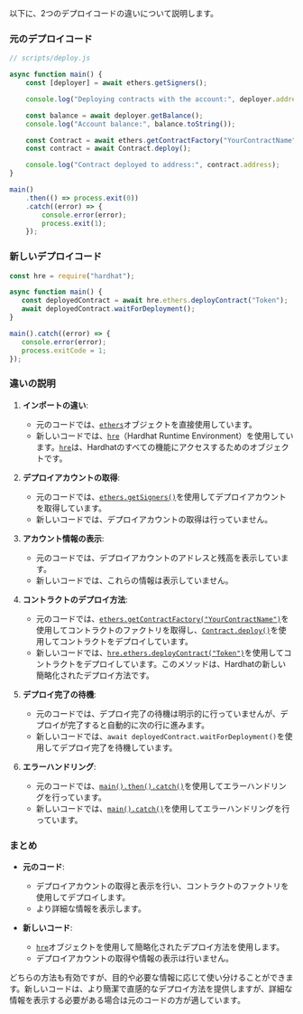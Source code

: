以下に、2つのデプロイコードの違いについて説明します。

### 元のデプロイコード

```javascript
// scripts/deploy.js

async function main() {
    const [deployer] = await ethers.getSigners();

    console.log("Deploying contracts with the account:", deployer.address);

    const balance = await deployer.getBalance();
    console.log("Account balance:", balance.toString());

    const Contract = await ethers.getContractFactory("YourContractName");
    const contract = await Contract.deploy();

    console.log("Contract deployed to address:", contract.address);
}

main()
    .then(() => process.exit(0))
    .catch((error) => {
        console.error(error);
        process.exit(1);
    });
```

### 新しいデプロイコード

```javascript
const hre = require("hardhat");

async function main() {
   const deployedContract = await hre.ethers.deployContract("Token");
   await deployedContract.waitForDeployment();
}

main().catch((error) => {
   console.error(error);
   process.exitCode = 1;
});
```

### 違いの説明

1. **インポートの違い**:

   - 元のコードでは、[`ethers`](command:_github.copilot.openSymbolFromReferences?%5B%22%22%2C%5B%7B%22uri%22%3A%7B%22scheme%22%3A%22file%22%2C%22authority%22%3A%22%22%2C%22path%22%3A%22%2FUsers%2Fkazumamiura%2F2024%2FBC%2Fproject%2Fhardhat%2Ftutorial%2Fscripts%2Fdeploy.js%22%2C%22query%22%3A%22%22%2C%22fragment%22%3A%22%22%7D%2C%22pos%22%3A%7B%22line%22%3A3%2C%22character%22%3A29%7D%7D%5D%2C%22b27056c7-93fe-42cf-8d33-9151d9388adb%22%5D "Go to definition")オブジェクトを直接使用しています。
   - 新しいコードでは、[`hre`](command:_github.copilot.openSymbolFromReferences?%5B%22%22%2C%5B%7B%22uri%22%3A%7B%22scheme%22%3A%22file%22%2C%22authority%22%3A%22%22%2C%22path%22%3A%22%2FUsers%2Fkazumamiura%2F2024%2FBC%2Fproject%2Fhardhat%2Ftutorial%2Fscripts%2Fdeploy.js%22%2C%22query%22%3A%22%22%2C%22fragment%22%3A%22%22%7D%2C%22pos%22%3A%7B%22line%22%3A25%2C%22character%22%3A6%7D%7D%5D%2C%22b27056c7-93fe-42cf-8d33-9151d9388adb%22%5D "Go to definition")（Hardhat Runtime Environment）を使用しています。[`hre`](command:_github.copilot.openSymbolFromReferences?%5B%22%22%2C%5B%7B%22uri%22%3A%7B%22scheme%22%3A%22file%22%2C%22authority%22%3A%22%22%2C%22path%22%3A%22%2FUsers%2Fkazumamiura%2F2024%2FBC%2Fproject%2Fhardhat%2Ftutorial%2Fscripts%2Fdeploy.js%22%2C%22query%22%3A%22%22%2C%22fragment%22%3A%22%22%7D%2C%22pos%22%3A%7B%22line%22%3A25%2C%22character%22%3A6%7D%7D%5D%2C%22b27056c7-93fe-42cf-8d33-9151d9388adb%22%5D "Go to definition")は、Hardhatのすべての機能にアクセスするためのオブジェクトです。
2. **デプロイアカウントの取得**:

   - 元のコードでは、[`ethers.getSigners()`](command:_github.copilot.openSymbolFromReferences?%5B%22%22%2C%5B%7B%22uri%22%3A%7B%22scheme%22%3A%22file%22%2C%22authority%22%3A%22%22%2C%22path%22%3A%22%2FUsers%2Fkazumamiura%2F2024%2FBC%2Fproject%2Fhardhat%2Ftutorial%2Fscripts%2Fdeploy.js%22%2C%22query%22%3A%22%22%2C%22fragment%22%3A%22%22%7D%2C%22pos%22%3A%7B%22line%22%3A3%2C%22character%22%3A29%7D%7D%5D%2C%22b27056c7-93fe-42cf-8d33-9151d9388adb%22%5D "Go to definition")を使用してデプロイアカウントを取得しています。
   - 新しいコードでは、デプロイアカウントの取得は行っていません。
3. **アカウント情報の表示**:

   - 元のコードでは、デプロイアカウントのアドレスと残高を表示しています。
   - 新しいコードでは、これらの情報は表示していません。
4. **コントラクトのデプロイ方法**:

   - 元のコードでは、[`ethers.getContractFactory("YourContractName")`](command:_github.copilot.openSymbolFromReferences?%5B%22%22%2C%5B%7B%22uri%22%3A%7B%22scheme%22%3A%22file%22%2C%22authority%22%3A%22%22%2C%22path%22%3A%22%2FUsers%2Fkazumamiura%2F2024%2FBC%2Fproject%2Fhardhat%2Ftutorial%2Fscripts%2Fdeploy.js%22%2C%22query%22%3A%22%22%2C%22fragment%22%3A%22%22%7D%2C%22pos%22%3A%7B%22line%22%3A3%2C%22character%22%3A29%7D%7D%5D%2C%22b27056c7-93fe-42cf-8d33-9151d9388adb%22%5D "Go to definition")を使用してコントラクトのファクトリを取得し、[`Contract.deploy()`](command:_github.copilot.openSymbolFromReferences?%5B%22%22%2C%5B%7B%22uri%22%3A%7B%22scheme%22%3A%22file%22%2C%22authority%22%3A%22%22%2C%22path%22%3A%22%2FUsers%2Fkazumamiura%2F2024%2FBC%2Fproject%2Fhardhat%2Ftutorial%2Fscripts%2Fdeploy.js%22%2C%22query%22%3A%22%22%2C%22fragment%22%3A%22%22%7D%2C%22pos%22%3A%7B%22line%22%3A10%2C%22character%22%3A10%7D%7D%5D%2C%22b27056c7-93fe-42cf-8d33-9151d9388adb%22%5D "Go to definition")を使用してコントラクトをデプロイしています。
   - 新しいコードでは、[`hre.ethers.deployContract("Token")`](command:_github.copilot.openSymbolFromReferences?%5B%22%22%2C%5B%7B%22uri%22%3A%7B%22scheme%22%3A%22file%22%2C%22authority%22%3A%22%22%2C%22path%22%3A%22%2FUsers%2Fkazumamiura%2F2024%2FBC%2Fproject%2Fhardhat%2Ftutorial%2Fscripts%2Fdeploy.js%22%2C%22query%22%3A%22%22%2C%22fragment%22%3A%22%22%7D%2C%22pos%22%3A%7B%22line%22%3A25%2C%22character%22%3A6%7D%7D%5D%2C%22b27056c7-93fe-42cf-8d33-9151d9388adb%22%5D "Go to definition")を使用してコントラクトをデプロイしています。このメソッドは、Hardhatの新しい簡略化されたデプロイ方法です。
5. **デプロイ完了の待機**:

   - 元のコードでは、デプロイ完了の待機は明示的に行っていませんが、デプロイが完了すると自動的に次の行に進みます。
   - 新しいコードでは、`await deployedContract.waitForDeployment()`を使用してデプロイ完了を待機しています。
6. **エラーハンドリング**:

   - 元のコードでは、[`main().then().catch()`](command:_github.copilot.openSymbolFromReferences?%5B%22%22%2C%5B%7B%22uri%22%3A%7B%22scheme%22%3A%22file%22%2C%22authority%22%3A%22%22%2C%22path%22%3A%22%2FUsers%2Fkazumamiura%2F2024%2FBC%2Fproject%2Fhardhat%2Ftutorial%2Fscripts%2Fdeploy.js%22%2C%22query%22%3A%22%22%2C%22fragment%22%3A%22%22%7D%2C%22pos%22%3A%7B%22line%22%3A2%2C%22character%22%3A15%7D%7D%5D%2C%22b27056c7-93fe-42cf-8d33-9151d9388adb%22%5D "Go to definition")を使用してエラーハンドリングを行っています。
   - 新しいコードでは、[`main().catch()`](command:_github.copilot.openSymbolFromReferences?%5B%22%22%2C%5B%7B%22uri%22%3A%7B%22scheme%22%3A%22file%22%2C%22authority%22%3A%22%22%2C%22path%22%3A%22%2FUsers%2Fkazumamiura%2F2024%2FBC%2Fproject%2Fhardhat%2Ftutorial%2Fscripts%2Fdeploy.js%22%2C%22query%22%3A%22%22%2C%22fragment%22%3A%22%22%7D%2C%22pos%22%3A%7B%22line%22%3A2%2C%22character%22%3A15%7D%7D%5D%2C%22b27056c7-93fe-42cf-8d33-9151d9388adb%22%5D "Go to definition")を使用してエラーハンドリングを行っています。

### まとめ

- **元のコード**:

  - デプロイアカウントの取得と表示を行い、コントラクトのファクトリを使用してデプロイします。
  - より詳細な情報を表示します。
- **新しいコード**:

  - [`hre`](command:_github.copilot.openSymbolFromReferences?%5B%22%22%2C%5B%7B%22uri%22%3A%7B%22scheme%22%3A%22file%22%2C%22authority%22%3A%22%22%2C%22path%22%3A%22%2FUsers%2Fkazumamiura%2F2024%2FBC%2Fproject%2Fhardhat%2Ftutorial%2Fscripts%2Fdeploy.js%22%2C%22query%22%3A%22%22%2C%22fragment%22%3A%22%22%7D%2C%22pos%22%3A%7B%22line%22%3A25%2C%22character%22%3A6%7D%7D%5D%2C%22b27056c7-93fe-42cf-8d33-9151d9388adb%22%5D "Go to definition")オブジェクトを使用して簡略化されたデプロイ方法を使用します。
  - デプロイアカウントの取得や情報の表示は行いません。

どちらの方法も有効ですが、目的や必要な情報に応じて使い分けることができます。新しいコードは、より簡潔で直感的なデプロイ方法を提供しますが、詳細な情報を表示する必要がある場合は元のコードの方が適しています。

